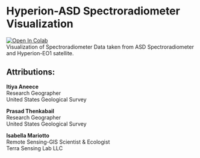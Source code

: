 # Hyperion-ASD Spectroradiometer Visualization
[![Open In Colab](https://colab.research.google.com/assets/colab-badge.svg)](https://colab.research.google.com/github/rmccormick-contractor/Hyperion-ASD-Visualization/blob/main/Hyperion_ASD_Visualization.ipynb) \
Visualization of Spectroradiometer Data taken from ASD Spectroradiometer and Hyperion-EO1 satellite.

## Attributions:

**Itiya Aneece** \
Research Geographer \
United States Geological Survey

**Prasad Thenkabail** \
Research Geographer \
United States Geological Survey

**Isabella Mariotto** \
Remote Sensing-GIS Scientist & Ecologist \
Terra Sensing Lab LLC

